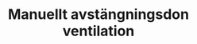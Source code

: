 ---
title: 'Manuellt avstängningsdon ventilation'
symbol_image: '/images/symbols/kr/77.svg'
weight: 77
card: true
card_color: 'bg-symbol-blue'
---